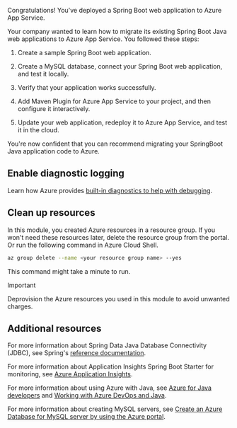 Congratulations! You've deployed a Spring Boot web application to Azure App Service.

Your company wanted to learn how to migrate its existing Spring Boot Java web applications to Azure App Service. You followed these steps:

1. Create a sample Spring Boot web application.

1. Create a MySQL database, connect your Spring Boot web application, and test it locally.

1. Verify that your application works successfully. 

1. Add Maven Plugin for Azure App Service to your project, and then configure it interactively.

1. Update your web application, redeploy it to Azure App Service, and test it in the cloud.

You're now confident that you can recommend migrating your SpringBoot Java application code to Azure.

## Enable diagnostic logging

Learn how Azure provides [built-in diagnostics to help with debugging](https://docs.microsoft.com/azure/app-service/troubleshoot-diagnostic-logs/?WT.mc_id=java-10785-ropreddy?azure-portal=true).

## Clean up resources

In this module, you created Azure resources in a resource group. If you won't need these resources later, delete the resource group from the portal. Or run the following command in Azure Cloud Shell.

```bash
az group delete --name <your resource group name> --yes
```

This command might take a minute to run.

> [!IMPORTANT]
> Deprovision the Azure resources you used in this module to avoid unwanted charges.

## Additional resources

For more information about Spring Data Java Database Connectivity (JDBC), see Spring's [reference documentation](https://docs.spring.io/spring-data/jdbc/docs/current/reference/html/#reference&WT.mc_id=java-10785-ropreddy?azure-portal=true).

For more information about Application Insights Spring Boot Starter for monitoring, see [Azure Application Insights](https://docs.microsoft.com/azure/developer/java/spring-framework/configure-spring-boot-java-applicationinsights/?WT.mc_id=java-10785-ropreddy?azure-portal=true).

For more information about using Azure with Java, see [Azure for Java developers](https://docs.microsoft.com/azure/developer/java/?WT.mc_id=java-10785-ropreddy?azure-portal=true) and [Working with Azure DevOps and Java](https://docs.microsoft.com/azure/devops/pipelines/ecosystems/java?WT.mc_id=java-10785-ropreddy?azure-portal=true).

For more information about creating MySQL servers, see [Create an Azure Database for MySQL server by using the Azure portal](https://docs.microsoft.com/azure/mysql/quickstart-create-mysql-server-database-using-azure-portal/?WT.mc_id=java-10785-ropreddy?azure-portal=true).
